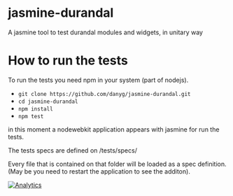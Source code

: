 jasmine-durandal
================

A jasmine tool to test durandal modules and widgets, in unitary way

# How to run the tests

To run the tests you need npm in your system (part of nodejs).

- ```git clone https://github.com/danyg/jasmine-durandal.git```
- ```cd jasmine-durandal```
- ```npm install```
- ```npm test```

in this moment a nodewebkit application appears with jasmine for run the tests.

The tests specs are defined on /tests/specs/

Every file that is contained on that folder will be loaded as a spec definition. (May be you need to restart the application to see the additon).

[![Analytics](https://ga-beacon.appspot.com/UA-47717226-1/jasmine-durandal/home)](https://github.com/igrigorik/ga-beacon)
